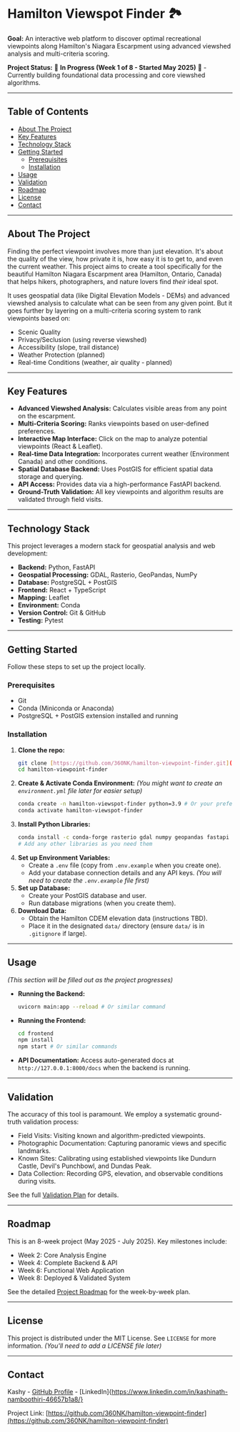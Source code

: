 # Hamilton Viewspot Finder 🏞️

**Goal:** An interactive web platform to discover optimal recreational viewpoints along Hamilton's Niagara Escarpment using advanced viewshed analysis and multi-criteria scoring.

**Project Status:** 🚧 **In Progress (Week 1 of 8 - Started May 2025)** 🚧 - Currently building foundational data processing and core viewshed algorithms.

---

## Table of Contents

- [About The Project](#about-the-project)
- [Key Features](#key-features)
- [Technology Stack](#technology-stack)
- [Getting Started](#getting-started)
  - [Prerequisites](#prerequisites)
  - [Installation](#installation)
- [Usage](#usage)
- [Validation](#validation)
- [Roadmap](#roadmap)
- [License](#license)
- [Contact](#contact)

---

## About The Project

Finding the perfect viewpoint involves more than just elevation. It's about the quality of the view, how private it is, how easy it is to get to, and even the current weather. This project aims to create a tool specifically for the beautiful Hamilton Niagara Escarpment area (Hamilton, Ontario, Canada) that helps hikers, photographers, and nature lovers find _their_ ideal spot.

It uses geospatial data (like Digital Elevation Models - DEMs) and advanced viewshed analysis to calculate what can be seen from any given point. But it goes further by layering on a multi-criteria scoring system to rank viewpoints based on:

- Scenic Quality
- Privacy/Seclusion (using reverse viewshed)
- Accessibility (slope, trail distance)
- Weather Protection (planned)
- Real-time Conditions (weather, air quality - planned)

---

## Key Features

- **Advanced Viewshed Analysis:** Calculates visible areas from any point on the escarpment.
- **Multi-Criteria Scoring:** Ranks viewpoints based on user-defined preferences.
- **Interactive Map Interface:** Click on the map to analyze potential viewpoints (React & Leaflet).
- **Real-time Data Integration:** Incorporates current weather (Environment Canada) and other conditions.
- **Spatial Database Backend:** Uses PostGIS for efficient spatial data storage and querying.
- **API Access:** Provides data via a high-performance FastAPI backend.
- **Ground-Truth Validation:** All key viewpoints and algorithm results are validated through field visits.

---

## Technology Stack

This project leverages a modern stack for geospatial analysis and web development:

- **Backend:** Python, FastAPI
- **Geospatial Processing:** GDAL, Rasterio, GeoPandas, NumPy
- **Database:** PostgreSQL + PostGIS
- **Frontend:** React + TypeScript
- **Mapping:** Leaflet
- **Environment:** Conda
- **Version Control:** Git & GitHub
- **Testing:** Pytest

---

## Getting Started

Follow these steps to set up the project locally.

### Prerequisites

- Git
- Conda (Miniconda or Anaconda)
- PostgreSQL + PostGIS extension installed and running

### Installation

1.  **Clone the repo:**
    ```bash
    git clone [https://github.com/360NK/hamilton-viewpoint-finder.git](https://github.com/360NK/hamilton-viewpoint-finder.git)
    cd hamilton-viewpoint-finder
    ```
2.  **Create & Activate Conda Environment:**
    _(You might want to create an `environment.yml` file later for easier setup)_
    ```bash
    conda create -n hamilton-viewspot-finder python=3.9 # Or your preferred version
    conda activate hamilton-viewspot-finder
    ```
3.  **Install Python Libraries:**
    ```bash
    conda install -c conda-forge rasterio gdal numpy geopandas fastapi uvicorn psycopg2-binary pytest
    # Add any other libraries as you need them
    ```
4.  **Set up Environment Variables:**
    - Create a `.env` file (copy from `.env.example` when you create one).
    - Add your database connection details and any API keys.
      _(You will need to create the `.env.example` file first)_
5.  **Set up Database:**
    - Create your PostGIS database and user.
    - Run database migrations (when you create them).
6.  **Download Data:**
    - Obtain the Hamilton CDEM elevation data (instructions TBD).
    - Place it in the designated `data/` directory (ensure `data/` is in `.gitignore` if large).

---

## Usage

_(This section will be filled out as the project progresses)_

- **Running the Backend:**
  ```bash
  uvicorn main:app --reload # Or similar command
  ```
- **Running the Frontend:**
  ```bash
  cd frontend
  npm install
  npm start # Or similar commands
  ```
- **API Documentation:** Access auto-generated docs at `http://127.0.0.1:8000/docs` when the backend is running.

---

## Validation

The accuracy of this tool is paramount. We employ a systematic ground-truth validation process:

- Field Visits: Visiting known and algorithm-predicted viewpoints.
- Photographic Documentation: Capturing panoramic views and specific landmarks.
- Known Sites: Calibrating using established viewpoints like Dundurn Castle, Devil's Punchbowl, and Dundas Peak.
- Data Collection: Recording GPS, elevation, and observable conditions during visits.

See the full [Validation Plan](validation_plan.md) for details.

---

## Roadmap

This is an 8-week project (May 2025 - July 2025). Key milestones include:

- Week 2: Core Analysis Engine
- Week 4: Complete Backend & API
- Week 6: Functional Web Application
- Week 8: Deployed & Validated System

See the detailed [Project Roadmap](project_roadmap.md) for the week-by-week plan.

---

## License

This project is distributed under the MIT License. See `LICENSE` for more information. _(You'll need to add a LICENSE file later)_

---

## Contact

Kashy - [GitHub Profile](https://github.com/360NK) - [LinkedIn]{https://www.linkedin.com/in/kashinath-namboothiri-46657b1a8/}

Project Link: [https://github.com/360NK/hamilton-viewpoint-finder](https://github.com/360NK/hamilton-viewpoint-finder)
